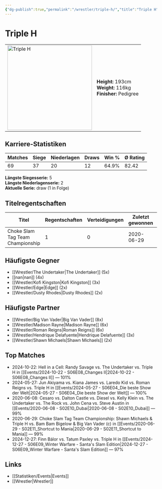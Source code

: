 ```yaml
---
{"dg-publish":true,"permalink":"/wrestler/triple-h/","title":"Triple H","tags":["wrestler"],"noteIcon":""}
---
```



# Triple H

<table>
        <tr>
        <td><img src="https://github.com/CptSpaulding1980/choke-slam-wrestling/releases/download/images/Triple_H.png" width="280" alt="Triple H"></td>
        <td>
        <b>Height:</b> 193cm<br>
        <b>Weight:</b> 116kg<br>
        <b>Finisher:</b> Pedigree<br>
        </td>
        </tr>
        </table>
        
## Karriere-Statistiken

| Matches | Siege | Niederlagen | Draws | Win % | Ø Rating |
|---------|-------|-------------|-------|-------|-----------|
| 69 | 37 | 20 | 12 | 64.9% | 82.42 |

**Längste Siegesserie:** 5<br>**Längste Niederlagenserie:** 2<br>**Aktuelle Serie:** draw (1 in Folge)

## Titelregentschaften
| Titel | Regentschaften | Verteidigungen | Zuletzt gewonnen | Aktuell |
|-------|---------------|----------------|------------------|---------|
| Choke Slam Tag Team Championship | 1 | 0 | 2020-06-29 |  |


## Häufigste Gegner
- [[Wrestler/The Undertaker\|The Undertaker]] (5x)
- [[nan\|nan]] (4x)
- [[Wrestler/Kofi Kingston\|Kofi Kingston]] (3x)
- [[Wrestler/Edge\|Edge]] (2x)
- [[Wrestler/Dusty Rhodes\|Dusty Rhodes]] (2x)

## Häufigste Partner
- [[Wrestler/Big Van Vader\|Big Van Vader]] (8x)
- [[Wrestler/Madison Rayne\|Madison Rayne]] (6x)
- [[Wrestler/Roman Reigns\|Roman Reigns]] (6x)
- [[Wrestler/Hendrique Delafuente\|Hendrique Delafuente]] (3x)
- [[Wrestler/Shawn Michaels\|Shawn Michaels]] (2x)

## Top Matches
- 2024-10-22: Hell in a Cell: Randy Savage vs. The Undertaker vs. Triple H in [[Events/2024-10-22 - S06E08_Changes II\|2024-10-22 - S06E08_Changes II]] — 101%
- 2024-05-27: Jun Akiyama vs. Kiana James vs. Laredo Kid vs. Roman Reigns vs. Triple H in [[Events/2024-05-27 - S06E04_Die beste Show der Welt\|2024-05-27 - S06E04_Die beste Show der Welt]] — 100%
- 2020-06-08: Cesaro  vs. Dalton Castle vs. Diesel vs. Kelly Klein vs. The Undertaker  vs. The Rock vs. John Cena vs. Steve Austin in [[Events/2020-06-08 - S02E10_Dubai\|2020-06-08 - S02E10_Dubai]] — 99%
- 2020-06-29: Choke Slam Tag Team Championship: Shawn Michaels & Triple H vs. Bam Bam Bigelow & Big Van Vader (c) in [[Events/2020-06-29 - S02E11_Shortcut to Mania\|2020-06-29 - S02E11_Shortcut to Mania]] — 99%
- 2024-12-27: Finn Bálor vs. Tatum Paxley vs. Triple H in [[Events/2024-12-27 - S06E09_Winter Warfare - Santa's Slam Edition\|2024-12-27 - S06E09_Winter Warfare - Santa's Slam Edition]] — 97%

## Links
- [[Statistiken/Events\|Events]]
- [[Wrestler\|Wrestler]]
